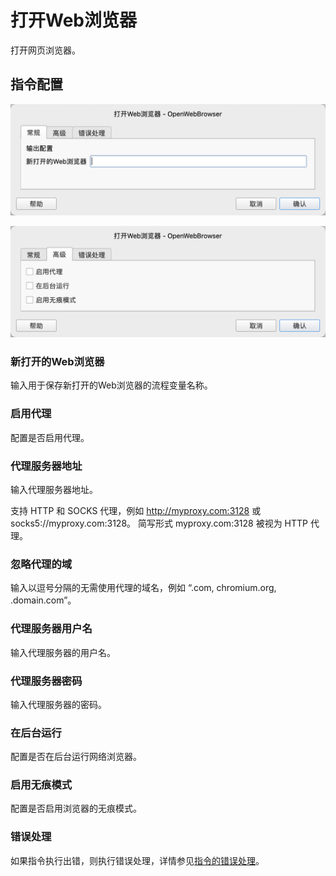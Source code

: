 # 打开Web浏览器

打开网页浏览器。

## 指令配置

![open_web_browser_general_config.png](open_web_browser_general_config.png)

![open_web_browser_advanced_config.png](open_web_browser_advanced_config.png)

### 新打开的Web浏览器
输入用于保存新打开的Web浏览器的流程变量名称。

### 启用代理
配置是否启用代理。

### 代理服务器地址
输入代理服务器地址。

支持 HTTP 和 SOCKS 代理，例如 http://myproxy.com:3128 或 socks5://myproxy.com:3128。
简写形式 myproxy.com:3128 被视为 HTTP 代理。

### 忽略代理的域
输入以逗号分隔的无需使用代理的域名，例如 “.com, chromium.org, .domain.com”。

### 代理服务器用户名
输入代理服务器的用户名。

### 代理服务器密码
输入代理服务器的密码。

### 在后台运行
配置是否在后台运行网络浏览器。

### 启用无痕模式
配置是否启用浏览器的无痕模式。

### 错误处理

如果指令执行出错，则执行错误处理，详情参见[指令的错误处理](../../manual/error_handling.md)。

